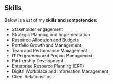 ## Skills

Below is a _list_ of my **skills and competencies**:

- Stakeholder engagement
- Strategic Planning and Implementation
- Resource Allocation and Budgets
- Portfolio Growth and Management
- Team and Performance Management
- IT Programme and Project Management
- Partnership Development
- Enterprise Resource Planning (ERP)
- Digital Workplace and Information Management
- Client Relationships
